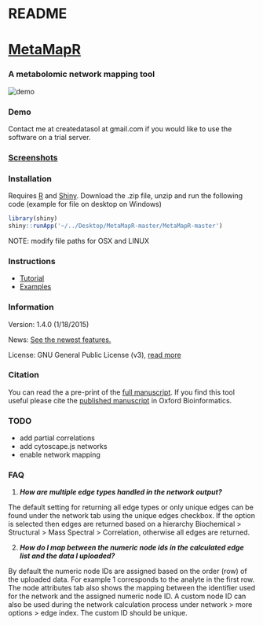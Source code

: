 # README



[MetaMapR](http://dgrapov.github.io/MetaMapR/) 
========

### A metabolomic network mapping tool 
![demo](Manual/metamapr_long.gif)

### Demo
Contact me at createdatasol at gmail.com if you would like to use the software on a trial server.

### [Screenshots](https://github.com/dgrapov/MetaMapR/blob/master/screenshots.md)

### Installation
Requires [R](http://cran.us.r-project.org/) and [Shiny](https://github.com/rstudio/shiny-server). 
Download the .zip file, unzip and run the following code (example for file on desktop on Windows)
```r
library(shiny)
shiny::runApp('~/../Desktop/MetaMapR-master/MetaMapR-master')
```
NOTE: modify file paths for OSX and LINUX 

### Instructions
* [Tutorial](http://ufpr.dl.sourceforge.net/project/metamapr/Metmapr%20v1.2.1%20tutorial%20v1.doc.pdf)
* [Examples](http://dgrapov.github.io/MetaMapR/)

### Information
Version: 1.4.0 (1/18/2015)

News: [See the newest features.](https://github.com/dgrapov/MetaMapR/blob/master/NEWS.md)

License: GNU General Public License (v3), [read more](https://github.com/dgrapov/MetaMapR/blob/master/LICENSE)

### Citation
You can read the a pre-print of the [full manuscript](https://github.com/dgrapov/MetaMapR/blob/dev/Manual/MetaMapR%20manuscript.pdf). If you find this tool useful please cite the [published manuscript](http://bioinformatics.oxfordjournals.org/content/early/2015/04/03/bioinformatics.btv194.short?rss=1) in Oxford Bioinformatics.

### TODO
* add partial correlations
* add cytoscape.js networks
* enable network mapping

### FAQ
1) ***How are multiple edge types handled in the network output?***

The default setting for returning all edge types or only unique edges can be found under the network tab using the unique edges checkbox. If the option is selected then edges are returned based on a hierarchy Biochemical > Structural > Mass Spectral > Correlation, otherwise all edges are returned.

2) ***How do I map between the numeric node ids in the calculated edge list and the data I uploaded?***

By default the numeric node IDs are assigned based on the order (row) of the uploaded data. For example 1 corresponds to the analyte in the first row. The node attributes tab also shows the mapping between the identifier used for the network and the assigned numeric node ID. A custom node ID can also be used during the network calculation process under network > more options > edge index. The custom ID should be unique.
